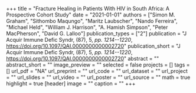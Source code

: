 +++
title = "Fracture Healing in Patients With HIV in South Africa: A Prospective Cohort Study"
date = "2021-01-01"
authors = ["Simon M. Graham", "Sithombo Maqungo", "Maritz Laubscher", "Nando Ferreira", "Michael Held", "William J. Harrison", "A. Hamish Simpson", "Peter MacPherson", "David G. Lalloo"]
publication_types = ["2"]
publication = "J Acquir Immune Defic Syndr, (87), 5, _pp. 1214--1220_, https://doi.org/10.1097/QAI.0000000000002720"
publication_short = "J Acquir Immune Defic Syndr, (87), 5, _pp. 1214--1220_, https://doi.org/10.1097/QAI.0000000000002720"
abstract = ""
abstract_short = ""
image_preview = ""
selected = false
projects = []
tags = []
url_pdf = "NA"
url_preprint = ""
url_code = ""
url_dataset = ""
url_project = ""
url_slides = ""
url_video = ""
url_poster = ""
url_source = ""
math = true
highlight = true
[header]
image = ""
caption = ""
+++
